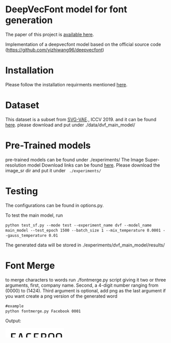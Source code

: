 # DeepVecFont model for font generation
The paper of this project is [available here](https://arxiv.org/pdf/2110.06688.pdf).

Implementation of a deepvecfont model based on the official source code (https://github.com/yizhiwang96/deepvecfont)


# Installation
Please follow the installation requirments mentioned [here](https://github.com/yizhiwang96/deepvecfont). 

# Dataset
This dataset is a subset from [SVG-VAE](https://github.com/magenta/magenta/tree/main/magenta/models/svg_vae)., ICCV 2019.  and it can be found [here](https://drive.google.com/drive/folders/1dGOOXK63-QJKXnE7_fD2OCfYJGKsApSg).
please download and put under ./data/dvf_main_model/

# Pre-Trained models
pre-trained models can be found under ./experiments/
The Image Super-resolution model Download links can be found [here](https://drive.google.com/drive/folders/1D_U4KHbt42u6ZGNNOAOvy5QXjwHj_abX).
Please download the image_sr dir and put it under ```  ./experiments/ ```

# Testing
The configurations can be found in options.py.

To test the main model, run
```
python test_sf.py --mode test --experiment_name dvf --model_name main_model --test_epoch 1500 --batch_size 1 --mix_temperature 0.0001 --gauss_temperature 0.01
```
The generated data will be stored in ./experiments/dvf_main_model/results/

# Font Merge

to merge characters to words run ./fontmerge.py script giving it two or three arguments, first, company name. Second, a 4-digit number ranging from (0000) to (1424). Third argument is optional, add png as the last argument if you want create a png version of the generated word
```
#example
python fontmerge.py Facebook 0001
```
Output:



![](output.svg)
